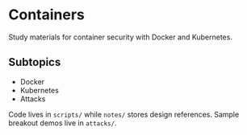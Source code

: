 # Containers

Study materials for container security with Docker and Kubernetes.

## Subtopics
- Docker
- Kubernetes
- Attacks

Code lives in `scripts/` while `notes/` stores design references. Sample breakout demos live in `attacks/`.
